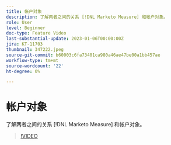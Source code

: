 ```yaml
---
title: 帐户对象
description: 了解两者之间的关系 [!DNL Marketo Measure] 和帐户对象。
role: User
level: Beginner
doc-type: Feature Video
last-substantial-update: 2023-01-06T00:00:00Z
jira: KT-11703
thumbnail: 347222.jpeg
source-git-commit: b60003c6fa73401ca980a46ae47be00a1bb457ae
workflow-type: tm+mt
source-wordcount: '22'
ht-degree: 0%

---
```



# 帐户对象

了解两者之间的关系 [!DNL Marketo Measure] 和帐户对象。

>[!VIDEO](https://video.tv.adobe.com/v/347222/?quality=12&learn=on)
